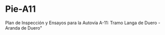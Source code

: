 # Pie-A11
Plan de Inspección y Ensayos para la Autovía A-11: Tramo Langa de Duero - Aranda de Duero"
